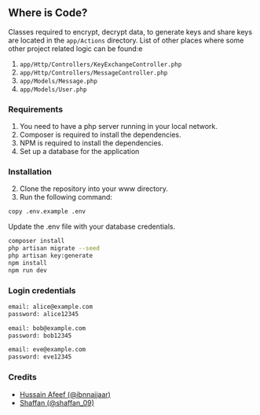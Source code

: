 ## Where is Code?
Classes required to encrypt, decrypt data, to generate keys and share keys are located in the `app/Actions` directory.
List of other places where some other project related logic can be found:e
1. `app/Http/Controllers/KeyExchangeController.php`
1. `app/Http/Controllers/MessageController.php`
1. `app/Models/Message.php`
1. `app/Models/User.php`

### Requirements
1. You need to have a php server running in your local network.
2. Composer is required to install the dependencies.
3. NPM is required to install the dependencies.
4. Set up a database for the application

### Installation
2. Clone the repository into your www directory.
3. Run the following command:

```bash
copy .env.example .env
```
Update the .env file with your database credentials.

```bash
composer install
php artisan migrate --seed
php artisan key:generate
npm install
npm run dev
```

### Login credentials

```bash
email: alice@example.com
password: alice12345

email: bob@example.com
password: bob12345

email: eve@example.com
password: eve12345
```

### Credits
- [Hussain Afeef (@ibnnajjaar)](https://github.com/ibnnajjaar)
- [Shaffan (@shaffan_09)](https://github.com/shaffan09)
